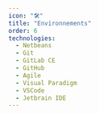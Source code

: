```yaml
---
icon: "🛠️"
title: "Environnements"
order: 6
technologies:
  - Netbeans
  - Git
  - GitLab CE
  - GitHub
  - Agile
  - Visual Paradigm
  - VSCode
  - Jetbrain IDE
---
```

